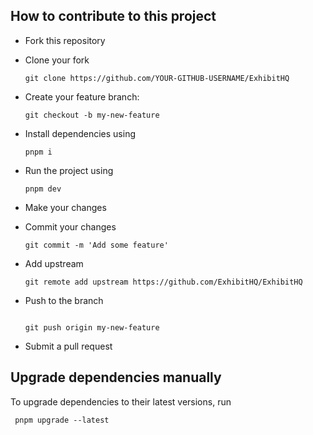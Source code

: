 ## How to contribute to this project

- Fork this repository
- Clone your fork

  ```
  git clone https://github.com/YOUR-GITHUB-USERNAME/ExhibitHQ

  ```

- Create your feature branch:

  ```
  git checkout -b my-new-feature

  ```

- Install dependencies using

  ```
  pnpm i

  ```

- Run the project using

  ```
  pnpm dev

  ```

- Make your changes

- Commit your changes

  ```
  git commit -m 'Add some feature'

  ```

- Add upstream

  ```
  git remote add upstream https://github.com/ExhibitHQ/ExhibitHQ

  ```

- Push to the branch

  ```

  git push origin my-new-feature

  ```

- Submit a pull request

## Upgrade dependencies manually

To upgrade dependencies to their latest versions, run

```
 pnpm upgrade --latest

```
